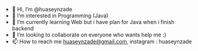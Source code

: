 - 👋 Hi, I’m @huaseynzade
- 👀 I’m interested in Programming (Java)
- 🌱 I’m currently learning Web but i have plan for Java when i finish backend
- 💞️ I’m looking to collaborate on everyone who wants help me :)
- 📫 How to reach me huaseynzade@gmail.com, instagram : huaseynzade

<!---
huaseynzade/huaseynzade is a ✨ special ✨ repository because its `README.md` (this file) appears on your GitHub profile.
You can click the Preview link to take a look at your changes.
--->
